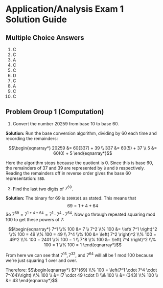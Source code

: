 # Application/Analysis Exam 1 Solution Guide

## Multiple Choice Answers

1. C
2. C
3. A
4. C
5. C
6. D
7. C
8. A
9. C
10. C

## Problem Group 1 (Computation)

1. Convert the number 20259 from base 10 to base 60. 

**Solution:** Run the base conversion algorithm, dividing by 60 each time and recording the remainders: 

$$\begin{eqnarray*}
20259 &= 60(337) + 39 \\
337 &= 60(5) + 37 \\
5 &= 60(0) + 5
\end{eqnarray*}$$

Here the algorithm stops because the quotient is $0$. Since this is base 60, the remainders of $37$ and $39$ are represented by `B` and `D` respectively. Reading the remainders off in reverse order gives the base 60 representation: `5BD`. 

2. Find the last two digits of $7^{69}$. 

**Solution:** The binary for $69$ is `1000101` as stated. This means that 
$$69 = 1 + 4 + 64$$
So $7^{69} = 7^{1 + 4 + 64} = 7^1 \cdot 7^4 \cdot 7^{64}$. Now go through repeated squaring mod 100 to get these powers of $7$:

$$\begin{eqnarray*}
7^1 \\% 100 &= 7 \\
7^2 \\% 100 &= \left( 7^1 \right)^2 \\% 100 = 49 \\% 100 = 49 \\
7^4 \\% 100 &= \left( 7^2 \right)^2 \\% 100 = 49^2 \\% 100 = 2401 \\% 100 = 1 \\
7^8 \\% 100 &= \left( 7^4 \right)^2 \\% 100 = 1 \\% 100 = 1 
\end{eqnarray*}$$

From here we can see that $7^{16}, 7^{32}$, and $7^{64}$ will all be 1 mod 100 because we're just squaring $1$ over and over. 

Therefore: 
$$\begin{eqnarray*}
$7^{69} \\% 100 = \left(7^1 \cdot 7^4 \cdot 7^{64}\right) \\% 100 \\
    &= (7 \cdot 49 \cdot 1) \\& 100 \\
    &= (343) \\% 100 \\
    &= 43
\end{eqnarray*}$$